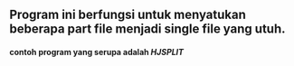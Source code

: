 ## Program ini berfungsi untuk menyatukan beberapa part file menjadi single file yang utuh.
#### contoh program yang serupa adalah <i>HJSPLIT<i>
